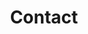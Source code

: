 ---
type: page
layout: contact
url: /contact-us
title: 'Contact'
params:
page-status: 'inner-page'
page-class: 'container'
---